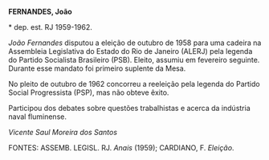 **FERNANDES, João**

\* dep. est. RJ 1959-1962.

*João Fernandes* disputou a eleição de outubro de 1958 para uma cadeira
na Assembleia Legislativa do Estado do Rio de Janeiro (ALERJ) pela
legenda do Partido Socialista Brasileiro (PSB). Eleito, assumiu em
fevereiro seguinte. Durante esse mandato foi primeiro suplente da Mesa.

No pleito de outubro de 1962 concorreu a reeleição pela legenda do
Partido Social Progressista (PSP), mas não obteve êxito.

Participou dos debates sobre questões trabalhistas e acerca da indústria
naval fluminense.

*Vicente Saul Moreira dos Santos*

FONTES: ASSEMB. LEGISL. RJ. *Anais* (1959); CARDIANO, F. *Eleição*.

